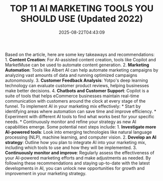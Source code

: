 ﻿---
title: "TOP 11 AI MARKETING TOOLS YOU SHOULD USE (Updated 2022)"
date: "2025-08-22T04:43:09"
category: "Markets"
summary: ""
slug: "top 11 ai marketing tools you should use updated 2022"
source_urls:
  - "https://techncruncher.blogspot.com/2022/07/top-10-ai-marketing-tools-you-should-use.html"
seo:
  title: "TOP 11 AI MARKETING TOOLS YOU SHOULD USE (Updated 2022) | Hash n Hedge"
  description: ""
  keywords: ["news", "markets", "brief"]
---
Based on the article, here are some key takeaways and recommendations:  1.  **Content Creation**: For AI-assisted content creation, tools like Copilot and MarketMuse can be used to automate content generation. 2.  **Marketing Automation**: Tools like Albert AI can help automate marketing campaigns by analyzing vast amounts of data and running optimized campaigns autonomously. 3.  **Customer Feedback Analysis**: Yotpo's deep learning technology can evaluate customer product reviews, helping businesses make better decisions. 4.  **Chatbots and Customer Support**: Copilot is a suite of tools that helps eCommerce businesses maintain real-time communication with customers around the clock at every stage of the funnel.  To implement AI in your marketing mix effectively:  *   Start by identifying areas where automation can save time and improve efficiency. *   Experiment with different AI tools to find what works best for your specific needs. *   Continuously monitor and refine your strategy as new AI capabilities emerge.  Some potential next steps include:  1.  **Investigate more AI-powered tools**: Look into emerging technologies like natural language processing (NLP), machine learning, and computer vision. 2.  **Develop an AI strategy**: Outline how you plan to integrate AI into your marketing mix, including which tools to use and how they will be implemented. 3.  **Continuously monitor and improve**: Regularly assess the effectiveness of your AI-powered marketing efforts and make adjustments as needed.  By following these recommendations and staying up-to-date with the latest developments in AI, you can unlock new opportunities for growth and improvement in your marketing strategy. 
